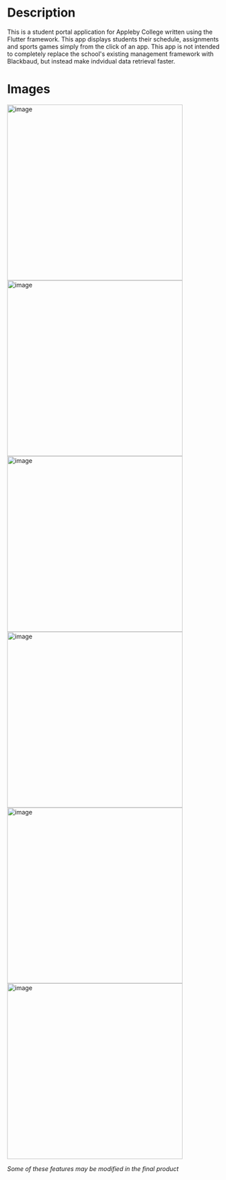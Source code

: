 # Description

This is a student portal application for Appleby College written using the Flutter framework. This app displays students their schedule, assignments and sports games simply from the click of an app. This app is not intended to completely replace the school's existing management framework with Blackbaud, but instead make indvidual data retrieval faster. 

# Images
<img width="407" alt="image" src="https://github.com/arrana16/applebycollegeapp/assets/69128309/728a4d4d-f952-4f34-874e-3ddd1b1e317b">
<img width="407" alt="image" src="https://github.com/arrana16/applebycollegeapp/assets/69128309/13a10a45-fcb6-433a-8e14-4febb947c311">

<img width="407" alt="image" src="https://github.com/arrana16/applebycollegeapp/assets/69128309/9177c2b1-5365-4432-82af-d693c63873ea">
<img width="407" alt="image" src="https://github.com/arrana16/applebycollegeapp/assets/69128309/00ac7273-1ee4-4c00-a1a0-e8e4775ba852">

<img width="407" alt="image" src="https://github.com/arrana16/applebycollegeapp/assets/69128309/8f2d6830-0a10-4e1f-96d0-e868c3b6941d">
<img width="407" alt="image" src="https://github.com/arrana16/applebycollegeapp/assets/69128309/ed424511-6fb1-467f-b14b-e536f0689c5f">

<i>Some of these features may be modified in the final product</i>

